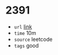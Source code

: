 # 2391
- `url` [link](https://leetcode.com/problems/minimum-amount-of-time-to-collect-garbage/description/?envType=daily-question&envId=2023-11-20)
- `time` 10m
- `source` leetcode
- `tags` good
